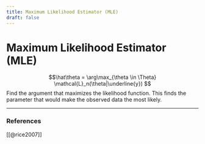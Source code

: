 ```yaml
---
title: Maximum Likelihood Estimator (MLE)
draft: false
---
```

# Maximum Likelihood Estimator (MLE)

$$\hat\theta = \arg\max_{\theta \in \Theta} \mathcal{L}_n(\theta|\underline{y}) $$
Find the argument that maximizes the likelihood function. This finds the parameter that would make the observed data the most likely. 

---
### References
[[@rice2007]]